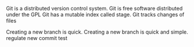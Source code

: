 Git is a distributed version control system.
Git is free software  distributed under the GPL
Git has a mutable index called stage.
Git tracks changes of files

Creating a new branch is quick.
Creating a new branch is quick and simple.
regulate new commit test


